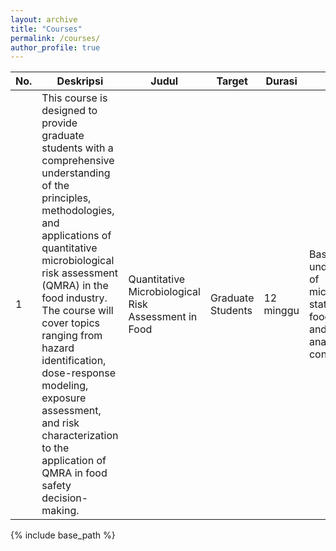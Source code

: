 ```yaml
---
layout: archive
title: "Courses"
permalink: /courses/
author_profile: true
---
```


<table>
  <thead>
    <tr>
      <th>No.</th>
      <th>Deskripsi</th>
      <th>Judul</th>
      <th>Target</th>
      <th>Durasi</th>
      <th>Syarat</th>      
    </tr></thead>
    <tbody>
      <tr>
        <td>1</td>
        <td>This course is designed to provide graduate students with a comprehensive understanding of the principles, methodologies, and applications of quantitative microbiological risk assessment (QMRA) in the food industry. The course will cover topics ranging from hazard identification, dose-response modeling, exposure assessment, and risk characterization to the application of QMRA in food safety decision-making.<br></td>
        <td>Quantitative Microbiological Risk Assessment in Food</td>
        <td>Graduate Students</td>
        <td>12 minggu</td>
        <td>Basic understanding of microbiology, statistics, food safety, and risk analysis concepts</td>
      </tr>
    </tbody>
</table>
{% include base_path %}


